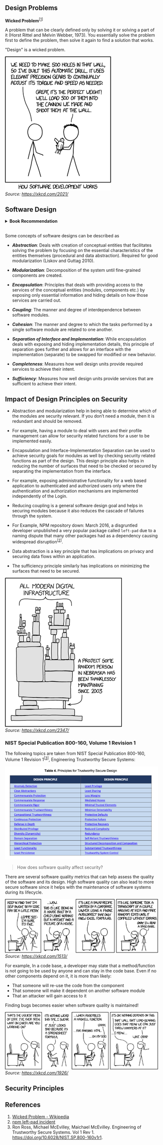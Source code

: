 ## Design Problems

**Wicked Problem**<sup>[[1](#references)]</sup>

A problem that can be clearly defined only by solving it or solving a part of it (Horst Rittel and Melvin Webber, 1973).
You essentially solve the problem first to define the problem, then solve it again to find a solution that works.

"Design" is a wicked problem.

![Software Development](./img/software_development.png) <br /> _Source: https://xkcd.com/2021/_

## Software Design

<details>
<summary><b>Book Recommendation</b></summary>

Software Engineering Design by Carlos Otero 2012 https://a.co/d/0cXzdeok

</details>
<br />

Some concepts of software designs can be described as

-   **_Abstraction_**: Deals with creation of conceptual entities that facilitates solving the problem by focusing on
    the essential characteristics of the entities themselves (procedural and data abstraction). Required for good
    modularization (Liskov and Guttag 2010).

-   **_Modularization_**: Decomposition of the system until fine-grained components are created.

-   **_Encapsulation_**: Principles that deals with providing access to the services of the conceptual entities
    (modules, components etc.) by exposing only essential information and hiding details on how those services are
    carried out.

-   **_Coupling_**: The manner and degree of interdependence between software modules.

-   **_Cohesion_**: The manner and degree to which the tasks performed by a single software module are related to one
    another.

-   **_Separation of Interface and Implementation_**: While encapsulation deals with exposing and hiding implementation
    details, this principle of separation goes further and allows for an interface with the implementation (separate) to
    be swapped for modified or new behavior.

-   **_Completeness_**: Measures how well design units provide required services to achieve their intent.

-   **_Sufficiency_**: Measures how well design units provide services that are sufficient to achieve their intent.

## Impact of Design Principles on Security

-   Abstraction and modularization help in being able to determine which of the modules are security relevant. If you
    don’t need a module, then it is redundant and should be removed.

-   For example, having a module to deal with users and their profile management can allow for security related
    functions for a user to be implemented easily.

-   Encapsulation and Interface-Implementation Separation can be used to achieve security goals for modules as well by
    checking security related functions as part of the design. This design principle also helps in reducing the number
    of surfaces that need to be checked or secured by separating the implementation from the interface.

-   For example, exposing administrative functionality for a web based application to authenticated and authorized users
    only where the authentication and authorization mechanisms are implemented independently of the Login.

-   Reducing coupling is a general software design goal and helps in securing modules because it also reduces the
    cascade of failures through the system.

-   For Example, NPM repository down: March 2016, a disgruntled developer unpublished a very popular package called
    `left-pad` due to a naming dispute that many other packages had as a dependency causing widespread
    disruption<sup>[[2](#references)]</sup>.

-   Data abstraction is a key principle that has implications on privacy and securing data flows within an application.

-   The sufficiency principle similarly has implications on minimizing the surfaces that need to be secured.

![Dependency](./img/dependency.png)<br /> _Source: https://xkcd.com/2347/_

### NIST Special Publication 800-160, Volume 1 Revision 1

The following topics are taken from NIST Special Publication 800-160, Volume 1 Revision 1<sup>[[3](#references)]</sup>,
Engineering Trustworthy Secure Systems:

![Principles of Trustworthy Secure Design](./img/principles%20of%20trustworthy%20secure%20design.png)

> How does software quality affect security?

There are several software quality metrics that can help assess the quality of the software and its design. High
software quality can also lead to more secure software since it helps with the maintenance of software systems during
its lifecycle.

![Code Quality](./img/code_quality.png)<br /> _Source: https://xkcd.com/1513/_

For example, In a code base, a developer may state that a method/function is not going to be used by anyone and can stay
in the code base. Even if no other components depend on it, it is more than likely:

-   That someone will re-use the code from the component
-   That someone will make it dependent on another software module
-   That an attacker will gain access to it

Finding bugs becomes easier when software quality is maintained!

![Bad Code](./img/bad_code.png)<br /> _Source: https://xkcd.com/1926/_

## Security Principles

## References

1. [Wicked Problem - Wikipedia](https://en.wikipedia.org/wiki/Wicked_problem)
1. [npm left-pad incident](https://en.wikipedia.org/wiki/Npm_left-pad_incident)
1. Ron Ross, Michael McEvilley, Maichael McEvilley. Engineering of Trustworthy Secure Systems. Vol 1 Rev 1.
   https://doi.org/10.6028/NIST.SP.800-160v1r1.
